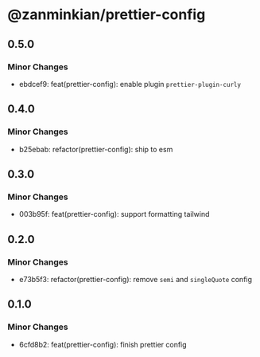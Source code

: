 # @zanminkian/prettier-config

## 0.5.0

### Minor Changes

- ebdcef9: feat(prettier-config): enable plugin `prettier-plugin-curly`

## 0.4.0

### Minor Changes

- b25ebab: refactor(prettier-config): ship to esm

## 0.3.0

### Minor Changes

- 003b95f: feat(prettier-config): support formatting tailwind

## 0.2.0

### Minor Changes

- e73b5f3: refactor(prettier-config): remove `semi` and `singleQuote` config

## 0.1.0

### Minor Changes

- 6cfd8b2: feat(prettier-config): finish prettier config
